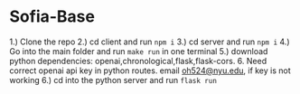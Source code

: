 # Sofia-Base
1.) Clone the repo
2.) cd client and run `npm i`
3.) cd server and run `npm i`
4.) Go into the main folder and run `make run` in one terminal
5.) download python dependencies: openai,chronological,flask,flask-cors. 
6. Need correct openai api key in python routes. email oh524@nyu.edu, if key is not working
6.) cd into the python server and run `flask run`
